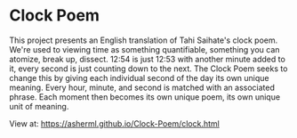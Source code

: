 # Clock Poem

This project presents an English translation of Tahi Saihate's clock poem.
We're used to viewing time as something quantifiable, something you can atomize,
break up, dissect. 12:54 is just 12:53 with another minute added to it, every second
is just counting down to the next. The Clock Poem seeks to change this by giving each
individual second of the day its own unique meaning. Every hour, minute, and second is matched
with an associated phrase. Each moment then becomes its own unique poem, its own unique unit of
meaning.

View at: https://asherml.github.io/Clock-Poem/clock.html
